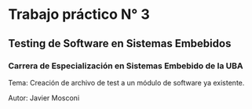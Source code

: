 # Trabajo práctico N° 3
## Testing de Software en Sistemas Embebidos
### Carrera de Especialización en Sistemas Embebido de la UBA

Tema: Creación de archivo de test a un módulo de software ya existente.

Autor: Javier Mosconi
